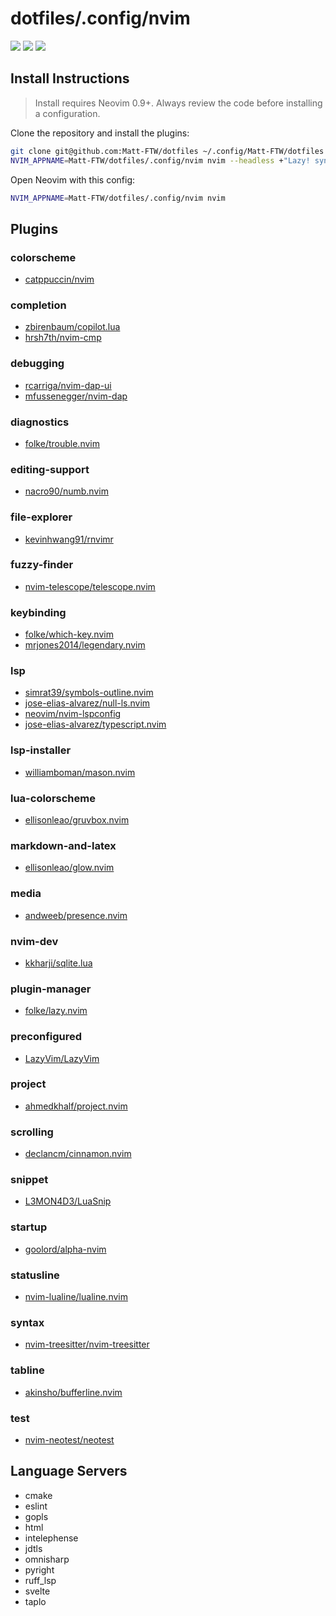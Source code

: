 # dotfiles/.config/nvim

<a href="https://dotfyle.com/Matt-FTW/dotfiles-config-nvim"><img src="https://dotfyle.com/Matt-FTW/dotfiles-config-nvim/badges/plugins?style=for-the-badge" /></a>
<a href="https://dotfyle.com/Matt-FTW/dotfiles-config-nvim"><img src="https://dotfyle.com/Matt-FTW/dotfiles-config-nvim/badges/leaderkey?style=for-the-badge" /></a>
<a href="https://dotfyle.com/Matt-FTW/dotfiles-config-nvim"><img src="https://dotfyle.com/Matt-FTW/dotfiles-config-nvim/badges/plugin-manager?style=for-the-badge" /></a>

## Install Instructions

> Install requires Neovim 0.9+. Always review the code before installing a configuration.

Clone the repository and install the plugins:

```sh
git clone git@github.com:Matt-FTW/dotfiles ~/.config/Matt-FTW/dotfiles
NVIM_APPNAME=Matt-FTW/dotfiles/.config/nvim nvim --headless +"Lazy! sync" +qa
```

Open Neovim with this config:

```sh
NVIM_APPNAME=Matt-FTW/dotfiles/.config/nvim nvim
```

## Plugins

### colorscheme

- [catppuccin/nvim](https://dotfyle.com/plugins/catppuccin/nvim)

### completion

- [zbirenbaum/copilot.lua](https://dotfyle.com/plugins/zbirenbaum/copilot.lua)
- [hrsh7th/nvim-cmp](https://dotfyle.com/plugins/hrsh7th/nvim-cmp)

### debugging

- [rcarriga/nvim-dap-ui](https://dotfyle.com/plugins/rcarriga/nvim-dap-ui)
- [mfussenegger/nvim-dap](https://dotfyle.com/plugins/mfussenegger/nvim-dap)

### diagnostics

- [folke/trouble.nvim](https://dotfyle.com/plugins/folke/trouble.nvim)

### editing-support

- [nacro90/numb.nvim](https://dotfyle.com/plugins/nacro90/numb.nvim)

### file-explorer

- [kevinhwang91/rnvimr](https://dotfyle.com/plugins/kevinhwang91/rnvimr)

### fuzzy-finder

- [nvim-telescope/telescope.nvim](https://dotfyle.com/plugins/nvim-telescope/telescope.nvim)

### keybinding

- [folke/which-key.nvim](https://dotfyle.com/plugins/folke/which-key.nvim)
- [mrjones2014/legendary.nvim](https://dotfyle.com/plugins/mrjones2014/legendary.nvim)

### lsp

- [simrat39/symbols-outline.nvim](https://dotfyle.com/plugins/simrat39/symbols-outline.nvim)
- [jose-elias-alvarez/null-ls.nvim](https://dotfyle.com/plugins/jose-elias-alvarez/null-ls.nvim)
- [neovim/nvim-lspconfig](https://dotfyle.com/plugins/neovim/nvim-lspconfig)
- [jose-elias-alvarez/typescript.nvim](https://dotfyle.com/plugins/jose-elias-alvarez/typescript.nvim)

### lsp-installer

- [williamboman/mason.nvim](https://dotfyle.com/plugins/williamboman/mason.nvim)

### lua-colorscheme

- [ellisonleao/gruvbox.nvim](https://dotfyle.com/plugins/ellisonleao/gruvbox.nvim)

### markdown-and-latex

- [ellisonleao/glow.nvim](https://dotfyle.com/plugins/ellisonleao/glow.nvim)

### media

- [andweeb/presence.nvim](https://dotfyle.com/plugins/andweeb/presence.nvim)

### nvim-dev

- [kkharji/sqlite.lua](https://dotfyle.com/plugins/kkharji/sqlite.lua)

### plugin-manager

- [folke/lazy.nvim](https://dotfyle.com/plugins/folke/lazy.nvim)

### preconfigured

- [LazyVim/LazyVim](https://dotfyle.com/plugins/LazyVim/LazyVim)

### project

- [ahmedkhalf/project.nvim](https://dotfyle.com/plugins/ahmedkhalf/project.nvim)

### scrolling

- [declancm/cinnamon.nvim](https://dotfyle.com/plugins/declancm/cinnamon.nvim)

### snippet

- [L3MON4D3/LuaSnip](https://dotfyle.com/plugins/L3MON4D3/LuaSnip)

### startup

- [goolord/alpha-nvim](https://dotfyle.com/plugins/goolord/alpha-nvim)

### statusline

- [nvim-lualine/lualine.nvim](https://dotfyle.com/plugins/nvim-lualine/lualine.nvim)

### syntax

- [nvim-treesitter/nvim-treesitter](https://dotfyle.com/plugins/nvim-treesitter/nvim-treesitter)

### tabline

- [akinsho/bufferline.nvim](https://dotfyle.com/plugins/akinsho/bufferline.nvim)

### test

- [nvim-neotest/neotest](https://dotfyle.com/plugins/nvim-neotest/neotest)

## Language Servers

- cmake
- eslint
- gopls
- html
- intelephense
- jdtls
- omnisharp
- pyright
- ruff_lsp
- svelte
- taplo

